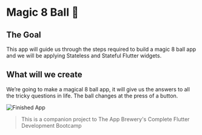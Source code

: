 # Magic 8 Ball 🎱

## The Goal
This app will guide us through the steps required to build a magic 8 ball app and we will be applying Stateless and Stateful Flutter widgets.

## What will we create

We’re going to make a magical 8 ball app, it will give us the answers to all the tricky questions in life. The ball changes at the press of a button. 

![Finished App](https://github.com/londonappbrewery/Images/blob/master/8-ball-flutter-gif.gif)


>This is a companion project to The App Brewery's Complete Flutter Development Bootcamp
